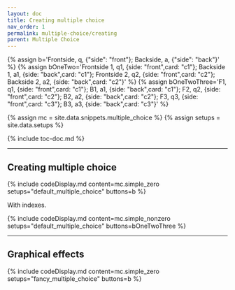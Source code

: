 ```yaml
---
layout: doc
title: Creating multiple choice
nav_order: 1
permalink: multiple-choice/creating
parent: Multiple Choice
---
```


{% assign b='Frontside, q, {"side": "front"}; Backside, a, {"side": "back"}' %}
{% assign bOneTwo='Frontside 1, q1, {side: "front",card: "c1"}; Backside 1, a1, {side: "back",card: "c1"}; Frontside 2, q2, {side: "front",card: "c2"}; Backside 2, a2, {side: "back",card: "c2"}' %}
{% assign bOneTwoThree='F1, q1, {side: "front",card: "c1"}; B1, a1, {side: "back",card: "c1"}; F2, q2, {side: "front",card: "c2"}; B2, a2, {side: "back",card: "c2"}; F3, q3, {side: "front",card: "c3"}; B3, a3, {side: "back",card: "c3"}' %}

{% assign mc = site.data.snippets.multiple_choice %}
{% assign setups = site.data.setups %}

{% include toc-doc.md %}

---
## Creating multiple choice

{% include codeDisplay.md content=mc.simple_zero setups="default_multiple_choice" buttons=b %}

With indexes.

{% include codeDisplay.md content=mc.simple_nonzero setups="default_multiple_choice" buttons=bOneTwoThree %}

---
## Graphical effects

{% include codeDisplay.md content=mc.simple_zero setups="fancy_multiple_choice" buttons=b %}
